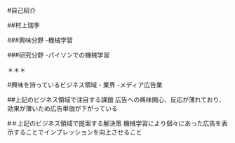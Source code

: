 #自己紹介

##村上瑞季

###興味分野
-機械学習

###研究分野
-パイソンでの機械学習

＊＊＊

#興味を持っているビジネス領域・業界
-メディア広告業

##上記のビジネス領域で注目する課題
 広告への興味関心、反応が薄れており、効果が薄いため広告単価が下がっている

#＃上記のビジネス領域で提案する解決策
機械学習により個々にあった広告を表示することでインプレッションを向上させること
